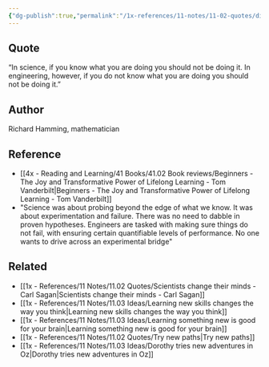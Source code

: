 ```yaml
---
{"dg-publish":true,"permalink":"/1x-references/11-notes/11-02-quotes/difference-between-science-and-engineering/","title":"Difference between science and engineering","created":"2023-02-13T13:06:37.000+03:00","updated":"2024-02-14T20:18:45.921+03:00"}
---
```



## Quote
 “In science, if you know what you are doing you should not be doing it.	In engineering, however, if you do not know what you are doing you should not be doing it.” 



## Author
Richard Hamming, mathematician

## Reference
- [[4x - Reading and Learning/41 Books/41.02 Book reviews/Beginners - The Joy and Transformative Power of Lifelong Learning - Tom Vanderbilt\|Beginners - The Joy and Transformative Power of Lifelong Learning - Tom Vanderbilt]]
- "Science was about probing beyond the edge of what we know. It was about experimentation and failure. There was no need to dabble in proven hypotheses. Engineers are tasked with making sure things do not fail, with ensuring certain quantifiable levels of performance. No one wants to drive across an experimental bridge"
				
			
## Related
- [[1x - References/11 Notes/11.02 Quotes/Scientists change their minds - Carl Sagan\|Scientists change their minds - Carl Sagan]]
- [[1x - References/11 Notes/11.03 Ideas/Learning new skills changes the way you think\|Learning new skills changes the way you think]]
- [[1x - References/11 Notes/11.03 Ideas/Learning something new is good for your brain\|Learning something new is good for your brain]]
- [[1x - References/11 Notes/11.02 Quotes/Try new paths\|Try new paths]]
- [[1x - References/11 Notes/11.03 Ideas/Dorothy tries new adventures in Oz\|Dorothy tries new adventures in Oz]]